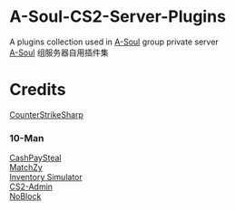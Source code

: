 # A-Soul-CS2-Server-Plugins
A plugins collection used in [A-Soul](https://steamcommunity.com/groups/A_sou_l) group private server  
[A-Soul](https://steamcommunity.com/groups/A_sou_l) 组服务器自用插件集  

# Credits
[CounterStrikeSharp](https://github.com/roflmuffin/CounterStrikeSharp)  

### 10-Man
[CashPaySteal](https://github.com/7ychu5/counterstrikesharp_plugins)  
[MatchZy](https://github.com/shobhit-pathak/MatchZy)  
[Inventory Simulator](https://github.com/ianlucas/cs2-inventory-simulator-plugin)  
[CS2-Admin](https://github.com/schwarper/cs2-admin)  
[NoBlock](https://github.com/ManifestManah/NoBlock)